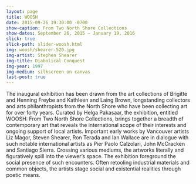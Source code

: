 ```yaml
---
layout: page
title: WOOSH
date: 2015-09-26 19:30:00 -0700
show-caption: From Two North Shore Collections
show-dates: September 26, 2015 – January 19, 2016
slick: true
slick-path: slider-woosh.html
img: woosh/shearer-520.jpg
img-artist: Stephen Shearer
img-title: Diabolical Conquest
img-year: 1997
img-medium: silkscreen on canvas
last-post: true
---
```




The inaugural exhibition has been drawn from the art collections of Brigitte and Henning Freybe and Kathleen and Laing Brown, longstanding collectors and arts philanthropists from the North Shore who have been collecting art for over forty years. Curated by Helga Pakasaar, the exhibition, entitled WOOSH: From Two North Shore Collections, brings together a breadth of contemporary art that reveals the international scope of their interests and ongoing support of local artists. Important early works by Vancouver artists Liz Magor, Steven Shearer, Ron Terada and Ian Wallace are in dialogue with such notable international artists as Pier Paolo Calzolari, John McCracken and Santiago Sierra. Crossing various mediums, the artworks literally and figuratively spill into the viewer’s space. The exhibition foreground the social presence of such encounters. Often retooling industrial materials and common objects, the artists stage social and existential realities through poetic means.